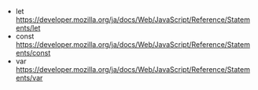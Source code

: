 - let https://developer.mozilla.org/ja/docs/Web/JavaScript/Reference/Statements/let
- const https://developer.mozilla.org/ja/docs/Web/JavaScript/Reference/Statements/const
- var https://developer.mozilla.org/ja/docs/Web/JavaScript/Reference/Statements/var
